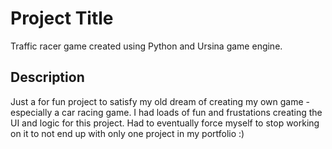# Project Title

Traffic racer game created using Python and Ursina game engine.

## Description

Just a for fun project to satisfy my old dream of creating my own game - especially a car racing game.
I had loads of fun and frustations creating the UI and logic for this project. Had to eventually force
myself to stop working on it to not end up with only one project in my portfolio :)
